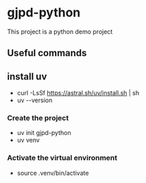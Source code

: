 # gjpd-python

This project is a python demo project

## Useful commands

## install uv
- curl -LsSf https://astral.sh/uv/install.sh | sh
- uv --version

### Create the project
- uv init gjpd-python
- uv venv

### Activate the virtual environment
- source .venv/bin/activate